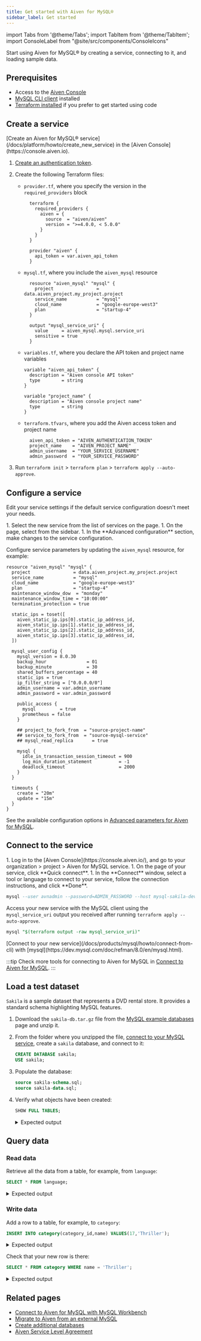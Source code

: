```yaml
---
title: Get started with Aiven for MySQL®
sidebar_label: Get started
---
```


import Tabs from '@theme/Tabs';
import TabItem from '@theme/TabItem';
import ConsoleLabel from "@site/src/components/ConsoleIcons"

Start using Aiven for MySQL® by creating a service, connecting to it, and loading sample data.

## Prerequisites

- Access to the [Aiven Console](https://console.aiven.io)
- [MySQL CLI client](https://dev.mysql.com/doc/refman/8.0/en/mysql.html)
  installed
- [Terraform installed](https://developer.hashicorp.com/terraform/install) if you prefer
  to get started using code

## Create a service

<Tabs groupId="group1">
<TabItem value="1" label="Console" default>
[Create an Aiven for MySQL® service](/docs/platform/howto/create_new_service)  in the
[Aiven Console](https://console.aiven.io).
</TabItem>
<TabItem value="2" label="Terraform">

1. [Create an authentication token](/docs/platform/howto/create_authentication_token).
1. Create the following Terraform files:

   - ``provider.tf``, where you specify the version in the ``required_providers`` block

      ```hcl
        terraform {
          required_providers {
            aiven = {
              source  = "aiven/aiven"
              version = ">=4.0.0, < 5.0.0"
            }
          }
        }

        provider "aiven" {
          api_token = var.aiven_api_token
        }
      ```

   - ``mysql.tf``, where you include the ``aiven_mysql`` resource

      ```hcl
        resource "aiven_mysql" "mysql" {
          project                = data.aiven_project.my_project.project
          service_name           = "mysql"
          cloud_name             = "google-europe-west3"
          plan                   = "startup-4"
        }

        output "mysql_service_uri" {
          value     = aiven_mysql.mysql.service_uri
          sensitive = true
        }
      ```

   - ``variables.tf``, where you declare the API token and project name variables

      ```hcl
      variable "aiven_api_token" {
        description = "Aiven console API token"
        type        = string
      }

      variable "project_name" {
        description = "Aiven console project name"
        type        = string
      }
      ```

   - ``terraform.tfvars``, where you add the Aiven access token and project name

      ```hcl
        aiven_api_token = "AIVEN_AUTHENTICATION_TOKEN"
        project_name    = "AIVEN_PROJECT_NAME"
        admin_username  = "YOUR_SERVICE_USERNAME"
        admin_password  = "YOUR_SERVICE_PASSWORD"
      ```

1. Run ``terraform init`` > ``terraform plan`` > ``terraform apply --auto-approve``.

</TabItem>
</Tabs>

## Configure a service

Edit your service settings if the default service configuration doesn't meet your needs.

<Tabs groupId="group1">
<TabItem value="1" label="Console" default>
1. Select the new service from the list of services on
   the <ConsoleLabel name="Services"/> page.
1. On the <ConsoleLabel name="overview"/> page, select <ConsoleLabel name="service settings"/>
   from the sidebar.
1. In the **Advanced configuration** section, make changes to the service configuration.
</TabItem>
<TabItem value="2" label="Terraform">

Configure service parameters by updating the `aiven_mysql` resource, for example:

```hcl
resource "aiven_mysql" "mysql" {
  project                = data.aiven_project.my_project.project
  service_name           = "mysql"
  cloud_name             = "google-europe-west3"
  plan                   = "startup-4"
  maintenance_window_dow  = "monday"
  maintenance_window_time = "10:00:00"
  termination_protection = true

  static_ips = toset([
    aiven_static_ip.ips[0].static_ip_address_id,
    aiven_static_ip.ips[1].static_ip_address_id,
    aiven_static_ip.ips[2].static_ip_address_id,
    aiven_static_ip.ips[3].static_ip_address_id,
  ])

  mysql_user_config {
    mysql_version = 8.0.30
    backup_hour               = 01
    backup_minute             = 30
    shared_buffers_percentage = 40
    static_ips = true
    ip_filter_string = ["0.0.0.0/0"]
    admin_username = var.admin_username
    admin_password = var.admin_password

    public_access {
      mysql         = true
      prometheus = false
    }

    ## project_to_fork_from  = "source-project-name"
    ## service_to_fork_from  = "source-mysql-service"
    ## mysql_read_replica       = true

    mysql {
      idle_in_transaction_session_timeout = 900
      log_min_duration_statement          = -1
      deadlock_timeout                    = 2000
    }
  }

  timeouts {
    create = "20m"
    update = "15m"
  }
}
```

</TabItem>
</Tabs>

See the available configuration options in
[Advanced parameters for Aiven for MySQL](/docs/products/mysql/reference/advanced-params).

## Connect to the service

<Tabs groupId="group1">
<TabItem value="1" label="Console" default>
1. Log in to the [Aiven Console](https://console.aiven.io/), and go to your
   organization > project > Aiven for MySQL service.
1. On the <ConsoleLabel name="overview"/> page of your service, click
   **Quick connect**.
1. In the **Connect** window, select a tool or language to connect to your service, follow
   the connection instructions, and click **Done**.

   ```sql
   mysql --user avnadmin --password=ADMIN_PASSWORD --host mysql-sakila-dev-sandbox.f.aivencloud.com --port 12691 defaultdb
   ```

</TabItem>
<TabItem value="2" label="Terraform">

Access your new service with the MySQL client using the `mysql_service_uri` output you
received after running `terraform apply --auto-approve`.

```sql
mysql "$(terraform output -raw mysql_service_uri)"
```

</TabItem>
<TabItem value="3" label="mysql">
[Connect to your new service](/docs/products/mysql/howto/connect-from-cli) with
[mysql](https://dev.mysql.com/doc/refman/8.0/en/mysql.html).
</TabItem>
</Tabs>

:::tip
Check more tools for connecting to Aiven for MySQL in
[Connect to Aiven for MySQL](/docs/products/mysql/howto/list-code-samples).
:::

## Load a test dataset

`Sakila` is a sample dataset that represents a DVD rental store. It provides a standard
schema highlighting MySQL features.

1.  Download the `sakila-db.tar.gz` file from the
    [MySQL example databases](https://dev.mysql.com/doc/sakila/en/sakila-installation.html)
    page and unzip it.

1. From the folder where you unzipped the file,
   [connect to your MySQL service](/docs/products/mysql/howto/connect-from-cli),
   create a `sakila` database, and connect to it:

    ```sql
    CREATE DATABASE sakila;
    USE sakila;
    ```

1.  Populate the database:

    ```sql
    source sakila-schema.sql;
    source sakila-data.sql;
    ```

1.  Verify what objects have been created:

    ```sql
    SHOW FULL TABLES;
    ```
    <!-- vale off -->
    <details>
    <summary>Expected output</summary>
    <div>
        ```sql
        +----------------------------+------------+
        | Tables_in_sakila           | Table_type |
        +----------------------------+------------+
        | actor                      | BASE TABLE |
        | actor_info                 | VIEW       |
        | address                    | BASE TABLE |
        | category                   | BASE TABLE |
        | city                       | BASE TABLE |
        | country                    | BASE TABLE |
        | customer                   | BASE TABLE |
        | customer_list              | VIEW       |
        | film                       | BASE TABLE |
        | film_actor                 | BASE TABLE |
        | film_category              | BASE TABLE |
        | film_list                  | VIEW       |
        | film_text                  | BASE TABLE |
        | inventory                  | BASE TABLE |
        | language                   | BASE TABLE |
        | nicer_but_slower_film_list | VIEW       |
        | payment                    | BASE TABLE |
        | rental                     | BASE TABLE |
        | sales_by_film_category     | VIEW       |
        | sales_by_store             | VIEW       |
        | staff                      | BASE TABLE |
        | staff_list                 | VIEW       |
        | store                      | BASE TABLE |
        +----------------------------+------------+
        23 rows in set
        ```
    </div>
    </details>
    <!-- vale on -->

## Query data

### Read data

Retrieve all the data from a table, for example, from `language`:

```sql
SELECT * FROM language;
```

<!-- vale off -->
<details>
<summary>Expected output</summary>
<div>
    ```sql
    +-------------+----------+---------------------+
    | language_id | name     | last_update         |
    +-------------+----------+---------------------+
    |           1 | English  | 2006-02-15 05:02:19 |
    |           2 | Italian  | 2006-02-15 05:02:19 |
    |           3 | Japanese | 2006-02-15 05:02:19 |
    |           4 | Mandarin | 2006-02-15 05:02:19 |
    |           5 | French   | 2006-02-15 05:02:19 |
    |           6 | German   | 2006-02-15 05:02:19 |
    +-------------+----------+---------------------+
    6 rows in set
    ```
</div>
</details>
<!-- vale on -->

### Write data

Add a row to a table, for example, to `category`:

```sql
INSERT INTO category(category_id,name) VALUES(17,'Thriller');
```

<!-- vale off -->
<details>
<summary>Expected output</summary>
<div>
    ```sql
    Query OK, 1 row affected
    ```
</div>
</details>
<!-- vale on -->

Check that your new row is there:

```sql
SELECT * FROM category WHERE name = 'Thriller';
```

<!-- vale off -->
<details>
<summary>Expected output</summary>
<div>
    ```sql
    +-------------+----------+---------------------+
    | category_id | name     | last_update         |
    +-------------+----------+---------------------+
    |          17 | Thriller | 2024-05-22 11:04:03 |
    +-------------+----------+---------------------+
    1 row in set
    ```
</div>
</details>
<!-- vale on -->

## Related pages

- [Connect to Aiven for MySQL with MySQL Workbench](/docs/products/mysql/howto/connect-from-mysql-workbench)
- [Migrate to Aiven from an external MySQL](/docs/products/mysql/howto/migrate-from-external-mysql)
- [Create additional databases](/docs/products/mysql/howto/create-database)
- [Aiven Service Level Agreement](https://aiven.io/sla)
